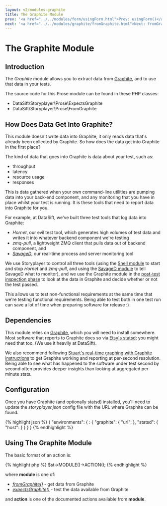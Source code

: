 ```yaml
---
layout: v2/modules-graphite
title: The Graphite Module
prev: '<a href="../../modules/form/usingForm.html">Prev: usingForm()</a>'
next: '<a href="../../modules/graphite/fromGraphite.html">Next: fromGraphite()</a>'
---
```


# The Graphite Module

## Introduction

The _Graphite_ module allows you to extract data from [Graphite](https://github.com/graphite-project), and to use that data in your tests.

The source code for this Prose module can be found in these PHP classes:

* DataSift\Storyplayer\Prose\ExpectsGraphite
* DataSift\Storyplayer\Prose\FromGraphite

## How Does Data Get Into Graphite?

This module doesn't write data into Graphite, it only reads data that's already been collected by Graphite.  So how does the data get into Graphite in the first place?

The kind of data that goes into Graphite is data about your test, such as:

* throughput
* latency
* resource usage
* responses

This is data gathered when your own command-line utilities are pumping data into your back-end component, and any monitoring that you have in place whilst your test is running.  It is these tools that need to report data into Graphite for you.

For example, at DataSift, we've built three test tools that log data into Graphite:

* _Hornet_, our evil test tool, which generates high volumes of test data and writes it into whatever backend component we're testing
* _zmq-pull_, a lightweight ZMQ client that pulls data out of backend component, and
* _[SavageD](https://github.com/datasift/SavageD/)_, our real-time process and server monitoring tool

We use Storyplayer to control all three tools (using the [Shell module](../shell/index.html) to start and stop _Hornet_ and _zmq-pull_, and using the [SavageD module](../savaged/index.html) to tell SavageD what to monitor), and we use the Graphite module in the [post-test inspection phase](../../stories/post-test-inspection.html) to look at the data in Graphite and decide whether or not the test passed.

This allows us to test non-functional requirements at the same time that we're testing functional requirements.  Being able to test both in one test run can save a lot of time when preparing software for release :)

## Dependencies

This module relies on [Graphite](https://github.com/graphite-project), which you will need to install somewhere.  Most software that reports to Graphite does so via [Etsy's statsd](https://github.com/etsy/statsd); you might need that too.  (We use it heavily at DataSift).

We also recommend following [Stuart's real-time graphing with Graphite instructions](http://blog.stuartherbert.com/php/2011/09/21/real-time-graphing-with-graphite/) to get Graphite working and reporting at per-second resolution.  Being able to see what has happened to the software under test second by second often provides deeper insights than looking at aggregated per-minute stats.

## Configuration

Once you have Graphite (and optionally statsd) installed, you'll need to update the _storyplayer.json_ config file with the URL where Graphite can be found.

{% highlight json %}
{
    "environments": {
        <your-environment-name>: {
            "graphite": {
                "url": <url-to-graphite>
            },
            "statsd": {
                "host": <host-or-ip-address>
            }
        }
    }
}
{% endhighlight %}

## Using The Graphite Module

The basic format of an action is:

{% highlight php %}
$st->MODULE()->ACTION();
{% endhighlight %}

where __module__ is one of:

* _[fromGraphite()](fromGraphite.html)_ - get data from Graphite
* _[expectsGraphite()](expectsGraphite.html)_ - test the data available from Graphite

and __action__ is one of the documented actions available from __module__.